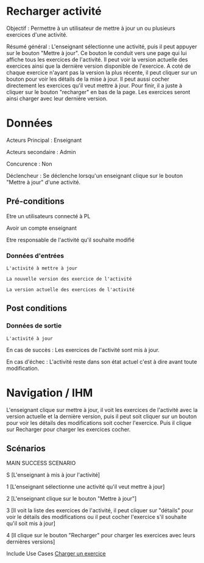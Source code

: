 # Recharger activité

Objectif : Permettre à un utilisateur de mettre à jour un ou plusieurs exercices d'une activité.

Résumé général : L'enseignant sélectionne une activité, puis il peut appuyer sur le bouton "Mettre à jour". Ce bouton le conduit vers une page qui lui affiche tous les exercices de l'activité. Il peut voir la version actuelle des exercices ainsi que la dernière version disponible de l'exercice. A coté de chaque exercice n'ayant pas la version la plus récente, il peut cliquer sur un bouton pour voir les détails de la mise à jour.
Il peut aussi cocher directement les exercices qu'il veut mettre à jour. Pour finir, il a juste à cliquer sur le bouton "recharger" en bas de la page. Les exercices seront ainsi charger avec leur dernière version.

# Données

Acteurs Principal : Enseignant

Acteurs secondaire : Admin

Concurence : Non

Déclencheur : Se déclenche lorsqu'un enseignant clique sur le bouton "Mettre à jour" d'une activité.

## Pré-conditions

Etre un utilisateurs connecté à PL

Avoir un compte enseignant

Etre responsable de l'activité qu'il souhaite modifié

### Données d'entrées

    L'activité à mettre à jour
    
    La nouvelle version des exercice de l'activité
    
    La version actuelle des exercices de l'activité
    
## Post conditions

### Données de sortie

    L'activité à jour

En cas de succès : Les exercices de l'activité sont mis à jour.

En cas d'échec : L'activité reste dans son état actuel c'est à dire avant toute modification.

# Navigation / IHM

L'enseignant clique sur mettre à jour, il voit les exercices de l'activité avec la version actuelle et la dernière version, puis il peut soit cliquer sur un bouton pour voir les détails des modifications soit cocher l'exercice. Puis il clique sur Recharger pour charger les exercices cocher.

## Scénarios

MAIN SUCCESS SCENARIO

S   [L'enseignant à mis à jour l'activité]

1   [L'enseignant sélectionne une activité qu'il veut mettre à jour]

2   [L'enseignant clique sur le bouton "Mettre à jour"]

3   [Il voit la liste des exercices de l'activité, il peut cliquer sur "détails" pour voir le détails des modifications ou il peut cocher l'exercice s'il souhaite qu'il soit mis à jour]

4   [Il clique sur le bouton "Recharger" pour charger les exercices avec leurs dernières versions]

Include Use Cases   [Charger un exercice](chargeractivite.md)

<!---
Author : Jordan, Hugo, Raphael
Validator :
-->

